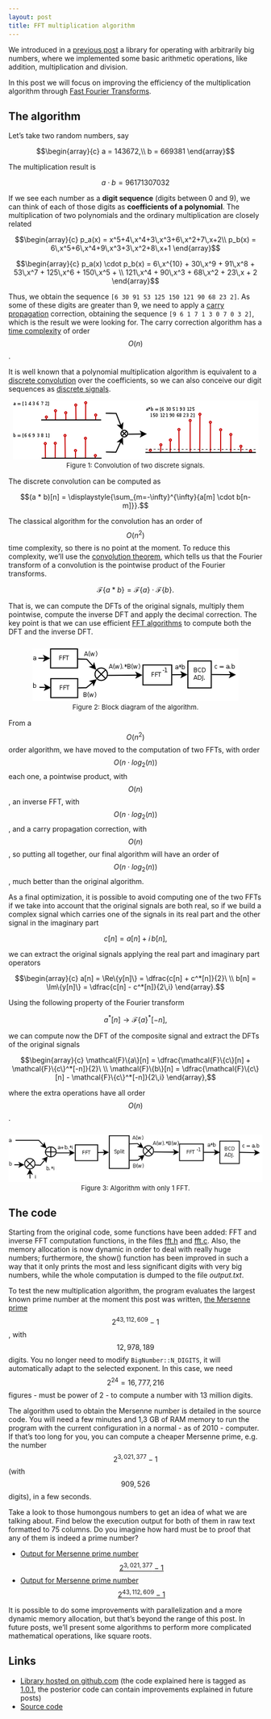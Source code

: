 ```yaml
---
layout: post
title: FFT multiplication algorithm
---
```


We introduced in a [previous post](/Bignumbers1/) a library for operating with arbitrarily big numbers, where we implemented some basic arithmetic operations, like addition, multiplication and division.

In this post we will focus on improving the efficiency of the multiplication algorithm through [Fast Fourier Transforms](https://en.wikipedia.org/wiki/Multiplication_algorithm#Fourier_transform_methods).

## The algorithm

Let’s take two random numbers, say

$$\begin{array}{c}  a = 143672,\\  b = 669381  \end{array}$$

The multiplication result is

$$a \cdot b = 96171307032$$

If we see each number as a **digit sequence** (digits between 0 and 9), we can think of each of those digits as **coefficients of a polynomial**. The multiplication of two polynomials and the ordinary multiplication are closely related

$$\begin{array}{c}  p_a(x) = x^5+4\,x^4+3\,x^3+6\,x^2+7\,x+2\\  p_b(x) = 6\,x^5+6\,x^4+9\,x^3+3\,x^2+8\,x+1  \end{array}$$

$$\begin{array}{c}  p_a(x) \cdot p_b(x) = 6\,x^{10} + 30\,x^9 + 91\,x^8 + 53\,x^7 + 125\,x^6 + 150\,x^5 + \\  121\,x^4 + 90\,x^3 + 68\,x^2 + 23\,x + 2  \end{array}$$

Thus, we obtain the sequence `[6 30 91 53 125 150 121 90 68 23 2]`. As some of these digits are greater than 9, we need to apply a [carry propagation](https://en.wikipedia.org/wiki/Carry_(arithmetic))  correction, obtaining the sequence `[9 6 1 7 1 3 0 7 0 3 2]`, which is the result we were looking for. The carry correction algorithm has a [time complexity](https://en.wikipedia.org/wiki/Time_complexity) of order $$O(n)$$.

It is well known that a polynomial multiplication algorithm is equivalent to a [discrete convolution](https://en.wikipedia.org/wiki/Convolution#Discrete_convolution) over the coefficients, so we can also conceive our digit sequences as [discrete signals](https://en.wikipedia.org/wiki/Discrete_signal).

<div style='margin-bottom: 15px;margin-top: 15px'>
  <center><img src="/images/fftmul_diagram31.png"></center>
  <center><font size="2">Figure 1: Convolution of two discrete signals.</font></center>
</div>


The discrete convolution can be computed as

$$(a * b)[n] = \displaystyle{\sum_{m=-\infty}^{\infty}{a[m] \cdot b[n-m]}}.$$

The classical algorithm for the convolution has an order of $$O(n^2)$$ time complexity, so there is no point at the moment. To reduce this complexity, we’ll use the [convolution theorem](https://en.wikipedia.org/wiki/Convolution_theorem), which tells us that the Fourier transform of a convolution is the pointwise product of the Fourier transforms.

$$\mathcal{F}\{a * b\} = \mathcal{F}\{a\} \cdot \mathcal{F}\{b\}.$$

That is, we can compute the DFTs of the original signals, multiply them pointwise, compute the inverse DFT and apply the decimal correction. The key point is that we can use efficient [FFT algorithms](https://en.wikipedia.org/wiki/Fast_Fourier_transform) to compute both the DFT and the inverse DFT.

<div style='margin-bottom: 15px;margin-top: 25px'>
  <center><img src="/images/fftmul_diagram2.png"></center>
  <center><font size="2">Figure 2: Block diagram of the algorithm.</font></center>
</div>


From a $$O(n^2)$$ order algorithm, we have moved to the computation of two FFTs, with order $$O(n \cdot log_2(n))$$ each one, a pointwise product, with $$O(n)$$, an inverse FFT, with $$O(n \cdot log_2(n))$$, and a carry propagation correction, with $$O(n)$$, so putting all together, our final algorithm will have an order of $$O(n \cdot log_2(n))$$, much better than the original algorithm.

As a final optimization, it is possible to avoid computing one of the two FFTs if we take into account that the original signals are both real, so if we build a complex signal which carries one of the signals in its real part and the other signal in the imaginary part

$$c[n] = a[n] + i\,b[n],$$

we can extract the original signals applying the real part and imaginary part operators

$$\begin{array}{c}  a[n] = \Re\{y[n]\} = \dfrac{c[n] + c^*[n]}{2}\  \\  b[n] = \Im\{y[n]\} = \dfrac{c[n] - c^*[n]}{2\,i}  \end{array}.$$

Using the following property of the Fourier transform

$$a^*[n] \longrightarrow \mathcal{F}\{a\}^*[-n],$$

we can compute now the DFT of the composite signal and extract the DFTs of the original signals

$$\begin{array}{c}  \mathcal{F}\{a\}[n] = \dfrac{\mathcal{F}\{c\}[n] + \mathcal{F}\{c\}^*[-n]}{2}\  \\  \mathcal{F}\{b\}[n] = \dfrac{\mathcal{F}\{c\}[n] - \mathcal{F}\{c\}^*[-n]}{2\,i}  \end{array},$$

where the extra operations have all order $$O(n)$$.

<div style='margin-bottom: 15px;margin-top: 25px'>
  <center><img src="/images/fftmul_diagram1.png"></center>
  <center><font size="2">Figure 3: Algorithm with only 1 FFT.</font></center>
</div>

## The code

Starting from the original code, some functions have been added: FFT and inverse FFT computation functions, in the files [fft.h](https://github.com/ibancg/bignumbers/blob/1.0.1/fft.h) and [fft.c](https://github.com/ibancg/bignumbers/blob/1.0.1/fft.c). Also, the memory allocation is now dynamic in order to deal with really huge numbers; furthermore, the show() function has been improved in such a way that it only prints the most and less significant digits with very big numbers, while the whole computation is dumped to the file *output.txt*.

To test the new multiplication algorithm, the program evaluates the largest known prime number at the moment this post was written, [the Mersenne prime](https://en.wikipedia.org/wiki/Mersenne_prime) $$2^{43,112,609}-1$$, with $$12,978,189$$ digits. You no longer need to modify `BigNumber::N_DIGITS`, it will automatically adapt to the selected exponent. In this case, we need $$2^{24} = 16,777,216$$ figures - must be power of 2 - to compute a number with 13 million digits.

The algorithm used to obtain the Mersenne number is detailed in the source code. You will need a few minutes and 1,3 GB of RAM memory to run the program with the current configuration in a normal - as of 2010 - computer. If that’s too long for you, you can compute a cheaper Mersenne prime, e.g. the number $$2^{3,021,377}-1$$ (with $$909,526$$ digits), in a few seconds.

Take a look to those humongous numbers to get an idea of what we are talking about. Find below the execution output for both of them in raw text formatted to 75 columns. Do you imagine how hard must be to proof that any of them is indeed a prime number?

* [Output for Mersenne prime number $$2^{3,021,377}-1$$](/images/mersenne-3021377.zip)
* [Output for Mersenne prime number $$2^{43,112,609}-1$$](/images/mersenne-43112609.zip)

It is possible to do some improvements with parallelization and a more dynamic memory allocation, but that’s beyond the range of this post. In future posts, we’ll present some algorithms to perform more complicated mathematical operations, like square roots.

## Links

* [Library hosted on github.com](https://github.com/ibancg/bignumbers) (the code explained here is tagged as [1.0.1](https://github.com/ibancg/bignumbers/releases/tag/1.0.1), the posterior code can contain improvements explained in future posts)
* [Source code](https://github.com/ibancg/bignumbers/archive/1.0.1.zip)


